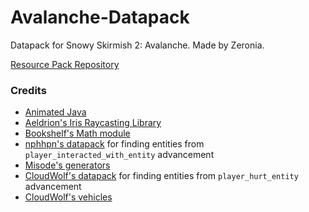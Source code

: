 # Avalanche-Datapack
Datapack for Snowy Skirmish 2: Avalanche. Made by Zeronia.

[Resource Pack Repository](https://github.com/ZeroniaServer/Avalanche-Resourcepack)

### Credits
- [Animated Java](https://animated-java.dev/)
- [Aeldrion's Iris Raycasting Library](https://github.com/Aeldrion/iris)
- [Bookshelf's Math module](https://bookshelf.docs.gunivers.net/en/latest/modules/math.html)
- [nphhpn's datapack](https://cdn.discordapp.com/attachments/157097006500806656/809831905087586314/uwu.zip) for finding entities from `player_interacted_with_entity` advancement
- [Misode's generators](https://misode.github.io/)
- [CloudWolf's datapack](https://www.youtube.com/watch?v=YZfCBBvOMN4) for finding entities from `player_hurt_entity` advancement
- [CloudWolf's vehicles](https://www.youtube.com/watch?v=8cNvXMpD40A)